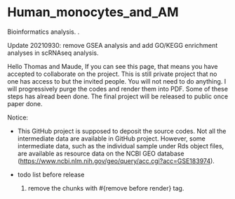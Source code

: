 # Human_monocytes_and_AM
 Bioinformatics analysis. .
 
 Update 20210930: remove GSEA analysis and add GO/KEGG enrichment analyses in scRNAseq analysis. 
 
 Hello Thomas and Maude, 
 If you can see this page, that means you have accepted to collaborate on the project. This is still private project that no one has access to but the invited people. 
 You will not need to do anything. I will progressively purge the codes and render them into PDF. Some of these steps has alread been done. 
 The final project will be released to public once paper done. 
 
 Notice: 
 - This GitHub project is supposed to deposit the source codes. Not all the intermediate data are available in GitHub project. However, some intermediate data, such as the individual sample under Rds object files, are available as resource data on the NCBI GEO database (https://www.ncbi.nlm.nih.gov/geo/query/acc.cgi?acc=GSE183974). 
 
 
  - todo list before release
  
  	1. remove the chunks with #{remove before render} tag. 
  	

